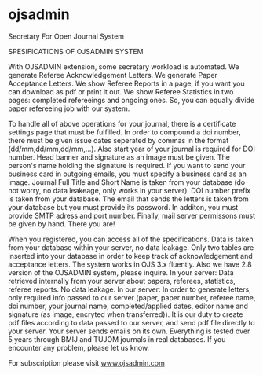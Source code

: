 # ojsadmin
Secretary For Open Journal System

SPESIFICATIONS OF OJSADMIN SYSTEM

With OJSADMIN extension, some secretary workload is automated.
We generate Referee Acknowledgement Letters.
We generate Paper Acceptance Letters.
We show Referee Reports in a page, if you want you can download as pdf or print it out.
We show Referee Statistics in two pages: completed refereeings and ongoing ones. So, you can equally divide paper refereeing job with our system.

To handle all of above operations for your journal, there is a certificate settings page that must be fulfilled.
In order to compound a doi number, there must be given issue dates seperated by commas in the format (dd/mm,dd/mm,dd/mm,...).
Also start year of your journal is required for DOI number.
Head banner and signature as an image must be given.
The person's name holding the signature is required.
If you want to send your business card in outgoing emails, you must specify a business card as an image.
Journal Full Title and Short Name is taken from your database (do not worry, no data leakeage, only works in your server).
DOI number prefix is taken from your database.
The email that sends the letters is taken from your database but you must provide its password. In additon, you must provide SMTP adress and port number. Finally, mail server permissons must be given by hand.
There you are!

When you registered, you can access all of the specifications.
Data is taken from your database within your server, no data leakage.
Only two tables are inserted into your database in order to keep track of acknowledgement and acceptance letters.
The system works in OJS 3.x fluently. Also we have 2.8 version of the OJSADMIN system, please inquire.
In your server: Data retrieved internally from your server about papers, referees, statistics, referee reports. No data leakage.
In our server: In order to generate letters, only required info passed to our server (paper, paper number, referee name, doi number, your journal name, completed/applied dates, editor name and signature (as image, encryted when transferred)).
It is our duty to create pdf files according to data passed to our server, and send pdf file directly to your server. Your server sends emails on its own.
Everything is tested over 5 years through BMIJ and TUJOM journals in real databases.
If you encounter any problem, please let us know.

For subscription please visit www.ojsadmin.com
